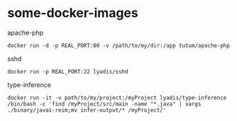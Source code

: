# some-docker-images

apache-php
```
docker run -d -p REAL_PORT:80 -v /path/to/my/dir:/app tutum/apache-php
```

sshd
```
docker run -p REAL_PORT:22 lyadis/sshd
```

type-inference
```
docker run -it -v path/to/my/project:/myProject lyadis/type-inference /bin/bash -c 'find /myProject/src/main -name "*.java" | xargs ./binary/javai-reim;mv infer-output/* /myProject/'
```


